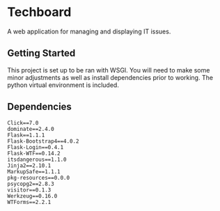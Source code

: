 # Techboard
A web application for managing and displaying IT issues.

Getting Started
-----
This project is set up to be ran with WSGI. You will need to make some minor adjustments as well as install dependencies prior to working. The python virtual environment is included. 

Dependencies
-----
```
Click==7.0
dominate==2.4.0
Flask==1.1.1
Flask-Bootstrap4==4.0.2
Flask-Login==0.4.1
Flask-WTF==0.14.2
itsdangerous==1.1.0
Jinja2==2.10.1
MarkupSafe==1.1.1
pkg-resources==0.0.0
psycopg2==2.8.3
visitor==0.1.3
Werkzeug==0.16.0
WTForms==2.2.1
```

